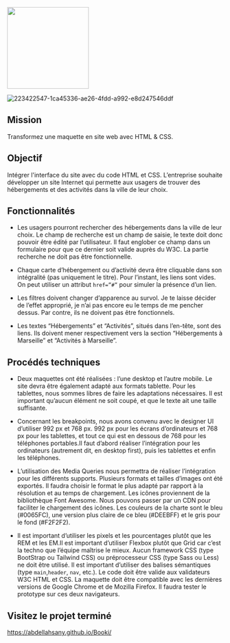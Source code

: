 <img width="190" src="https://github.com/abdellahsany/Booki/assets/106497263/76393665-8d58-4484-a171-fa1a09eb1111">

![223422547-1ca45336-ae26-4fdd-a992-e8d247546ddf](https://github.com/abdellahsany/Booki/assets/106497263/f41d05f2-f274-494e-96ac-66c37a604488)

## Mission 

Transformez une maquette en site web avec HTML & CSS. 

## Objectif 
Intégrer l'interface du site avec du code HTML et CSS. L’entreprise souhaite développer un site Internet qui permette aux usagers de trouver des hébergements et des activités dans la ville de leur choix.

## Fonctionnalités
- Les usagers pourront rechercher des hébergements dans la ville de leur choix. Le champ de recherche est un champ de saisie, le texte doit donc pouvoir être édité par l’utilisateur. Il faut englober ce champ dans un formulaire pour que ce dernier soit valide auprès du W3C. La partie recherche ne doit pas être fonctionnelle.
 
- Chaque carte d’hébergement ou d’activité devra être cliquable dans son intégralité (pas uniquement le titre). Pour l’instant, les liens sont vides. On peut utiliser un attribut `href=”#”` pour simuler la présence d’un lien.
  
- Les filtres doivent changer d’apparence au survol. Je te laisse décider de l’effet approprié, je n’ai pas encore eu le temps de me pencher dessus. Par contre, ils ne doivent pas être fonctionnels.
  
- Les textes “Hébergements” et “Activités”, situés dans l’en-tête, sont des liens. Ils doivent mener respectivement vers la section “Hébergements à Marseille” et “Activités à Marseille”.

## Procédés techniques
- Deux maquettes ont été réalisées : l’une desktop et l’autre mobile. Le site devra être également adapté aux formats tablette. Pour les tablettes, nous sommes libres de faire les adaptations nécessaires. Il est important qu’aucun élément ne soit coupé, et que le texte ait une taille suffisante.

- Concernant les breakpoints, nous avons convenu avec le designer UI d’utiliser 992 px et 768 px.
992 px pour les écrans d’ordinateurs et 768 px pour les tablettes, et tout ce qui est en dessous de 768 pour les téléphones portables.Il faut d’abord réaliser l’intégration pour les ordinateurs (autrement dit, en desktop first), puis les tablettes et enfin les téléphones.
 
- L’utilisation des Media Queries nous permettra de réaliser l’intégration pour les différents supports. Plusieurs formats et tailles d’images ont été exportés. Il faudra choisir le format le plus adapté par rapport à la résolution et au temps de chargement. Les icônes proviennent de la bibliothèque Font Awesome. Nous pouvons passer par un CDN pour faciliter le chargement des icônes. Les couleurs de la charte sont le bleu (#0065FC), une version plus claire de ce bleu (#DEEBFF) et le gris pour le fond (#F2F2F2).

- Il est important d’utiliser les pixels et les pourcentages plutôt que les
REM et les EM.Il est important d’utiliser Flexbox plutôt que Grid car c’est la techno que l’équipe maîtrise le mieux. Aucun framework CSS (type BootStrap ou Tailwind CSS) ou
préprocesseur CSS (type Sass ou Less) ne doit être utilisé. Il est important d’utiliser des balises sémantiques (type `main`,`header`, `nav`, etc.). Le code doit être valide aux validateurs W3C HTML et CSS. La maquette doit être compatible avec les dernières versions de Google Chrome et de Mozilla Firefox. Il faudra tester le prototype sur ces deux navigateurs.

## Visitez le projet terminé
https://abdellahsany.github.io/Booki/
